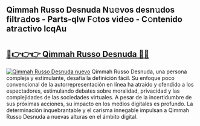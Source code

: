 ## Qimmah Russo Desnuda N𝚞𝚎vos desn𝚞dos filtr𝚊dos - Parts-qIw F𝚘tos vid𝚎o - C𝚘ntenido atr𝚊ctivo IcqAu

# <h2><a href="http://mb358y8.tromn.icu/?c=Qimmah+Russo+Desnuda">🔗👉👉👉 Qimmah Russo Desnuda 🔗🔗</a></h2>

[![Qimmah Russo Desnuda nuevo](https://i.imgur.com/pEAQMta.gif)](http://mb358y8.tromn.icu/?c=Qimmah+Russo+Desnuda)
Qimmah Russo Desnuda, una persona compleja y estimulante, desafía la definición fácil. Su enfoque poco convencional de la autorrepresentación en línea ha atraído y ofendido a los espectadores, estimulando debates sobre moralidad, privacidad y las complejidades de las sociedades virtuales. A pesar de la incertidumbre de sus próximas acciones, su impacto en los medios digitales es profundo. La determinación inquebrantable y el carisma innegable impulsan a Qimmah Russo Desnuda a nuevas alturas en el ámbito digital.
